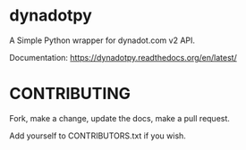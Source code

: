 dynadotpy
=========

A Simple Python wrapper for dynadot.com v2 API.

Documentation: https://dynadotpy.readthedocs.org/en/latest/


CONTRIBUTING
============

Fork, make a change, update the docs, make a pull request.

Add yourself to CONTRIBUTORS.txt if you wish.

